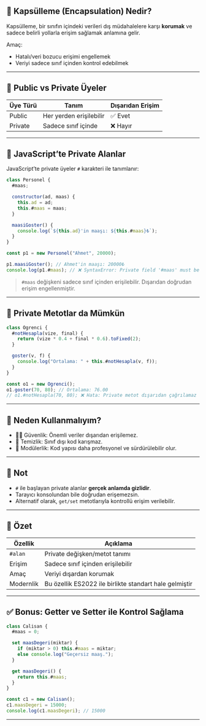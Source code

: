 ## 📌 Kapsülleme (Encapsulation) Nedir?

Kapsülleme, bir sınıfın içindeki verileri dış müdahalelere karşı **korumak** ve sadece belirli yollarla erişim sağlamak anlamına gelir.

Amaç:

- Hatalı/veri bozucu erişimi engellemek
- Veriyi sadece sınıf içinden kontrol edebilmek

---

## 🔹 Public vs Private Üyeler

|Üye Türü|Tanım|Dışarıdan Erişim|
|---|---|---|
|Public|Her yerden erişilebilir|✅ Evet|
|Private|Sadece sınıf içinde|❌ Hayır|

---

## 🔐 JavaScript’te Private Alanlar

JavaScript’te private üyeler `#` karakteri ile tanımlanır:

```js
class Personel {
  #maas;

  constructor(ad, maas) {
    this.ad = ad;
    this.#maas = maas;
  }

  maasiGoster() {
    console.log(`${this.ad}'in maaşı: ${this.#maas}₺`);
  }
}

const p1 = new Personel("Ahmet", 20000);

p1.maasiGoster(); // Ahmet'in maaşı: 20000₺
console.log(p1.#maas); // ❌ SyntaxError: Private field '#maas' must be declared in an enclosing class
```

> `#maas` değişkeni sadece sınıf içinden erişilebilir. Dışarıdan doğrudan erişim engellenmiştir.

---

## 🔧 Private Metotlar da Mümkün

```js
class Ogrenci {
  #notHesapla(vize, final) {
    return (vize * 0.4 + final * 0.6).toFixed(2);
  }

  goster(v, f) {
    console.log("Ortalama: " + this.#notHesapla(v, f));
  }
}

const o1 = new Ogrenci();
o1.goster(70, 80); // Ortalama: 76.00
// o1.#notHesapla(70, 80); ❌ Hata: Private metot dışarıdan çağrılamaz

```

---

## 🎯 Neden Kullanmalıyım?

- 👮‍♂️ Güvenlik: Önemli veriler dışarıdan erişilemez.
- 🧼 Temizlik: Sınıf dışı kod karışmaz.
- 🧩 Modülerlik: Kod yapısı daha profesyonel ve sürdürülebilir olur.

---

## 📎 Not

- `#` ile başlayan private alanlar **gerçek anlamda gizlidir**.
- Tarayıcı konsolundan bile doğrudan erişemezsin.
- Alternatif olarak, `get/set` metotlarıyla kontrollü erişim verilebilir.

---

## 🧠 Özet

|Özellik|Açıklama|
|---|---|
|`#alan`|Private değişken/metot tanımı|
|Erişim|Sadece sınıf içinden erişilebilir|
|Amaç|Veriyi dışardan korumak|
|Modernlik|Bu özellik ES2022 ile birlikte standart hale gelmiştir|

---

## ✅ Bonus: Getter ve Setter ile Kontrol Sağlama

```js
class Calisan {
  #maas = 0;

  set maasDegeri(miktar) {
    if (miktar > 0) this.#maas = miktar;
    else console.log("Geçersiz maaş.");
  }

  get maasDegeri() {
    return this.#maas;
  }
}

const c1 = new Calisan();
c1.maasDegeri = 15000;
console.log(c1.maasDegeri); // 15000
```


---
